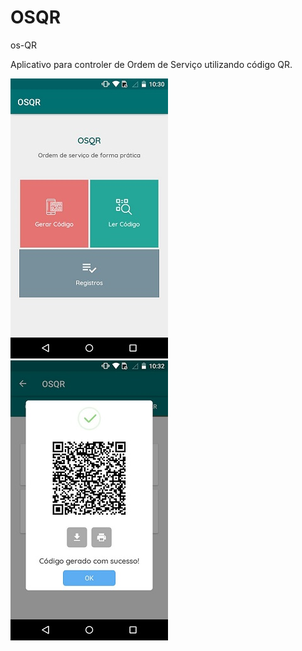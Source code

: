 # OSQR
os-QR 

Aplicativo para controler de Ordem de Serviço utilizando código QR. 

![alt text](https://github.com/Magno-Ramos/OSQR/blob/master/imagens/IMG-20180315-WA0004.jpg)
![alt text](https://github.com/Magno-Ramos/OSQR/blob/master/imagens/IMG-20180315-WA0011.jpg)

